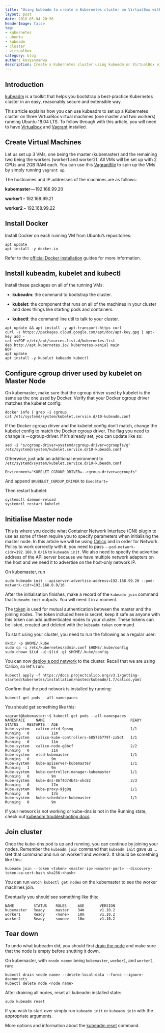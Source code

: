 ```yaml
---
title: "Using kubeadm to create a Kubernetes cluster on VirtualBox with Ubuntu"
layout: post
date: 2018-05-04 20:36
headerImage: false
tag:
- kubernetes
- ubuntu
- kubeadm
- cluster
- virtualbox
category: blog
author: kosyanyanwu
description: Create a Kubernetes cluster using kubeadm on VirtualBox virtual machines running Ubuntu 18.04 LTS.
---
```


## Introduction
[kubeadm](https://kubernetes.io/docs/setup/independent/create-cluster-kubeadm/) is a toolkit that helps you bootstrap a best-practice Kubernetes cluster in an easy, reasonably secure and extensible way.

This article explains how you can use kubeadm to set up a Kubernetes cluster on three VirtualBox virtual machines (one master and two workers) running Ubuntu 18.04 LTS. To follow through with this article, you will need to have [Virtualbox](https://www.virtualbox.org/) and [Vagrant](https://www.vagrantup.com/) installed.

## Create Virtual Machines
Let us set up 3 VMs, one being the master (kubemaster) and the remaining two being the workers (worker1 and worker2). All VMs will be set up with 2 CPUs and 2GB RAM each.  You can use this [Vagrantfile](https://github.com/kosyfrances/kubeclust/blob/master/Vagrantfile) to spin up the VMs by simply running `vagrant up`.

The hostnames and IP addresses of the machines are as follows:

**kubemaster** — 192.168.99.20

**worker1** – 192.168.99.21

**worker2** – 192.168.99.22


## Install Docker
Install Docker on each running VM from Ubuntu’s repositories:
```
apt update
apt install -y docker.io
```
Refer to the [official Docker installation](https://docs.docker.com/install/) guides for more information.

## Install kubeadm, kubelet and kubectl
Install these packages on all of the running VMs:

* **kubeadm**: the command to bootstrap the cluster.

* **kubelet**: the component that runs on all of the machines in your cluster and does things like starting pods and containers.

* **kubectl**: the command line util to talk to your cluster.

```
apt update && apt install -y apt-transport-https curl
curl -s https://packages.cloud.google.com/apt/doc/apt-key.gpg | apt-key add -
cat <<EOF >/etc/apt/sources.list.d/kubernetes.list
deb http://apt.kubernetes.io/ kubernetes-xenial main
EOF
apt update
apt install -y kubelet kubeadm kubectl
```

## Configure cgroup driver used by kubelet on Master Node
On kubemaster, make sure that the cgroup driver used by kubelet is the same as the one used by Docker. Verify that your Docker cgroup driver matches the kubelet config:
```
docker info | grep -i cgroup
cat /etc/systemd/system/kubelet.service.d/10-kubeadm.conf
```
If the Docker cgroup driver and the kubelet config don’t match, change the kubelet config to match the Docker cgroup driver. The flag you need to change is --cgroup-driver. If it’s already set, you can update like so:
```
sed -i "s/cgroup-driver=systemd/cgroup-driver=cgroupfs/g" /etc/systemd/system/kubelet.service.d/10-kubeadm.conf
```
Otherwise, just add an additional environment to `/etc/systemd/system/kubelet.service.d/10-kubeadm.conf`

```
Environment="KUBELET_CGROUP_DRIVER=--cgroup-driver=cgroupfs"
```
And append `$KUBELET_CGROUP_DRIVER` to `ExecStart=`

Then restart kubelet:
```
systemctl daemon-reload
systemctl restart kubelet
```

## Initialise Master node
This is where you decide what Container Network Interface (CNI) plugin to use as some of them require you to specify parameters when initialising the master node. In this article we will be using [Calico](https://docs.projectcalico.org/v3.1/getting-started/kubernetes/) and in order for Network Policy to work correctly with it, you need to pass `--pod-network-cidr=192.168.0.0/16` to `kubeadm init`. We also need to specify the advertise address of the API server because we have multiple network adapters on the host and we need it to advertise on the host-only network IP.

On kubemaster, run
```
sudo kubeadm init --apiserver-advertise-address=192.168.99.20 --pod-network-cidr=192.168.0.0/16
```

After the initialisation finishes, make a record of the `kubeadm join` command that `kubeadm init` outputs. You will need it in a moment.

The [token](https://kubernetes.io/docs/reference/setup-tools/kubeadm/kubeadm-token/) is used for mutual authentication between the master and the joining nodes. The token included here is secret, keep it safe as anyone with this token can add authenticated nodes to your cluster. These tokens can be listed, created and deleted with the `kubeadm token` command.

To start using your cluster, you need to run the following as a regular user:
```
mkdir -p $HOME/.kube
sudo cp -i /etc/kubernetes/admin.conf $HOME/.kube/config
sudo chown $(id -u):$(id -g) $HOME/.kube/config
```

You can now [deploy a pod network](https://kubernetes.io/docs/concepts/cluster-administration/addons/) to the cluster. Recall that we are using Calico, so let's run:
```
kubectl apply -f https://docs.projectcalico.org/v3.1/getting-started/kubernetes/installation/hosted/kubeadm/1.7/calico.yaml
```

Confirm that the pod network is installed by running:
```
kubectl get pods --all-namespaces
```
You should get something like this:
```
vagrant@kubemaster:~$ kubectl get pods --all-namespaces
NAMESPACE     NAME                                       READY     STATUS    RESTARTS   AGE
kube-system   calico-etcd-9psmg                          1/1       Running   0          11m
kube-system   calico-kube-controllers-685755779f-zx5dt   1/1       Running   0          11m
kube-system   calico-node-g8bcf                          2/2       Running   0          11m
kube-system   etcd-kubemaster                            1/1       Running   0          9m
kube-system   kube-apiserver-kubemaster                  1/1       Running   1          9m
kube-system   kube-controller-manager-kubemaster         1/1       Running   0          9m
kube-system   kube-dns-86f4d74b45-xhc82                  3/3       Running   0          17m
kube-system   kube-proxy-9jg8q                           1/1       Running   0          17m
kube-system   kube-scheduler-kubemaster                  1/1       Running   0          9m
```

If your network is not working or kube-dns is not in the Running state, check out [kubeadm troubleshooting docs](https://kubernetes.io/docs/setup/independent/troubleshooting-kubeadm/).


## Join cluster
Once the kube-dns pod is up and running, you can continue by joining your nodes. Remember the `kubeadm join` command that `kubeadm init` gave us ... Get that command and run on worker1 and worker2. It should be something like this:
```
kubeadm join --token <token> <master-ip>:<master-port> --discovery-token-ca-cert-hash sha256:<hash>
```
You can run `watch kubectl get nodes` on the kubemaster to see the worker machines join.

Eventually you should see something like this:
```
NAME         STATUS    ROLES     AGE       VERSION
kubemaster   Ready     master    34m       v1.10.2
worker1      Ready     <none>    10m       v1.10.2
worker2      Ready     <none>    10m       v1.10.2
```

## Tear down
To undo what kubeadm did, you should first [drain the node](https://kubernetes.io/docs/reference/generated/kubectl/kubectl-commands#drain) and make sure that the node is empty before shutting it down.

On kubemaster, with `<node name>` being `kubemaster`, `worker1`, and `worker2`, run:
```
kubectl drain <node name> --delete-local-data --force --ignore-daemonsets
kubectl delete node <node name>
```
After draining all nodes, reset all kubeadm installed state:
```
sudo kubeadm reset
```
If you wish to start over simply run `kubeadm init` or `kubeadm join` with the appropriate arguments.

More options and information about the [kubeadm reset](https://kubernetes.io/docs/reference/setup-tools/kubeadm/kubeadm-reset/) command.

